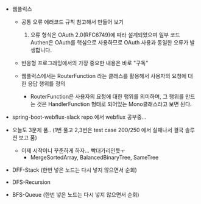 * 웹플릭스
    * 공통 오류 에러코드 규칙 참고해서 만들어 보기
        1. 오류 형식은 OAuth 2.0(RFC6749)에 따라 설계되었으며 일부 코드 Authen은 OAuth를 핵심으로 사용하므로 OAuth 사용과 동일한 오류가 발생합니다.


    * 반응형 프로그래밍에서의 가장 중요한 내용은 바로 "구독"
    * 웹플럭스에서는 RouterFunction 라는 클래스를 활용해서 사용자의 요청에 대한 응답 행위를 정의
        - RouterFunction은 사용자의 요청에 대한 행위를 의미하며, 그 행위를 만드는 것은 HandlerFunction 형태로 되어있는 Mono클래스라고 보면 된다.  

* spring-boot-webflux-slack repo 에서 webflux 공부중...


* 오늘도 3문제 품.. (1번 풀고 2,3번은 test case 200/250 에서 실패나서 결국 솔루션 보고 품)
    * 이제 시작이니 꾸준하게 하자... 빡대가리인듯ㅜ
        - MergeSortedArray, BalancedBinaryTree, SameTree


* DFF-Stack (한번 넣은 노드는 다시 넣지 않으면서 순회)
* DFS-Recursion 
* BFS-Queue (한번 넣은 노드는 다시 넣지 않으면서 순회)

